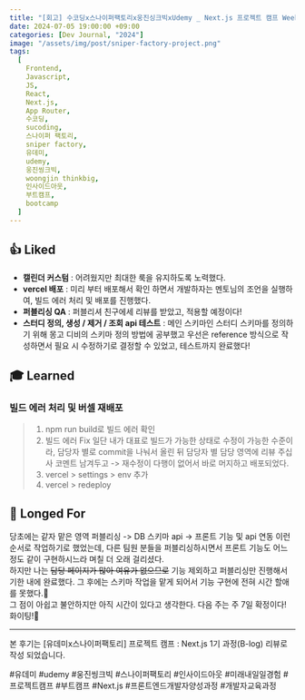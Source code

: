 ```yaml
---
title: "[회고] 수코딩x스나이퍼팩토리x웅진싱크빅xUdemy _ Next.js 프로젝트 캠프 Week6"
date: 2024-07-05 19:00:00 +09:00
categories: [Dev Journal, "2024"]
image: "/assets/img/post/sniper-factory-project.png"
tags:
  [
    Frontend,
    Javascript,
    JS,
    React,
    Next.js,
    App Router,
    수코딩,
    sucoding,
    스나이퍼 팩토리,
    sniper factory,
    유데미,
    udemy,
    웅진씽크빅,
    woongjin thinkbig,
    인사이드아웃,
    부트캠프,
    bootcamp
  ]
---
```


## 👍 Liked

- **캘린더 커스텀** : 어려웠지만 최대한 룩을 유지하도록 노력했다.
- **vercel 배포** : 미리 부터 배포해서 확인 하면서 개발하자는 멘토님의 조언을 실행하여, 빌드 에러 처리 및 배포를 진행했다.
- **퍼블리싱 QA** : 퍼블리셔 친구에세 리뷰를 받았고, 적용할 예정이다!
- **스터디 정의, 생성 / 제거 / 조회 api 테스트** : 메인 스키마인 스터디 스키마를 정의하기 위해 몽고 디비의 스키마 정의 방법에 공부했고 우선은 reference 방식으로 작성하면서 필요 시 수정하기로 결정할 수 있었고, 테스트까지 완료했다!

## 🎓 Learned

### 빌드 에러 처리 및 버셀 재배포

> 1. npm run build로 빌드 에러 확인
> 2. 빌드 에러 Fix
>    일단 내가 대표로 빌드가 가능한 상태로 수정이 가능한 수준이라, 담당자 별로 commit을 나눠서 올린 뒤 담당자 별 담당 영역에 리뷰 주십사 코멘트 남겨두고 -> 재수정이 다행이 없어서 바로 머지하고 배포되었다.
> 3. vercel > settings > env 추가
> 4. vercel > redeploy

## 💭 Longed For

당초에는 같자 맡은 영역 퍼블리싱 -> DB 스키마 api -> 프론트 기능 및 api 연동 이런 순서로 작업하기로 했었는데, 다른 팀원 분들을 퍼블리싱하시면서 프론트 기능도 어느 정도 같이 구현하시느라 며칠 더 오래 걸리셨다.<br>
하지만 나는 ~~담당 페이지가 많아 여유가 없으므로~~ 기능 제외하고 퍼블리싱만 진행해서 기한 내에 완료했다. 그 후에는 스키마 작업을 맡게 되어서 기능 구현에 전혀 시간 할애를 못했다.🥲<br>
그 점이 아쉽고 불안하지만 아직 시간이 있다고 생각한다. 다음 주는 주 7일 확정이다! 화이팅!💚

---

본 후기는 [유데미x스나이퍼팩토리] 프로젝트 캠프 : Next.js 1기 과정(B-log) 리뷰로 작성 되었습니다.

#유데미 #udemy #웅진씽크빅 #스나이퍼팩토리 #인사이드아웃 #미래내일일경험 #프로젝트캠프 #부트캠프 #Next.js #프론트엔드개발자양성과정 #개발자교육과정
